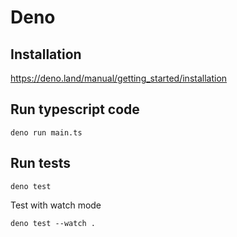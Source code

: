 # Deno

## Installation

https://deno.land/manual/getting_started/installation


## Run typescript code

```shell
deno run main.ts
```

## Run tests

```shell
deno test
```

Test with watch mode

```shell
deno test --watch .
```
